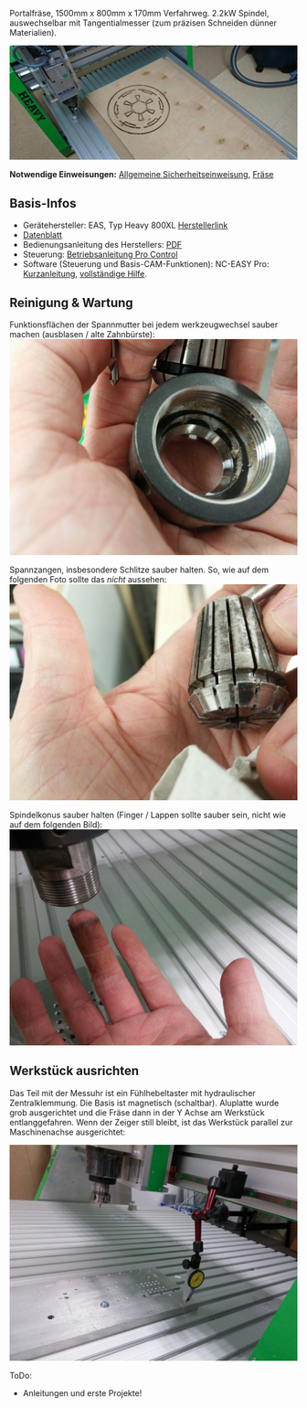 Portalfräse, 1500mm x 800mm x 170mm Verfahrweg. 2.2kW Spindel, auswechselbar mit Tangentialmesser (zum präzisen Schneiden dünner Materialien).

![](img_cnc/eas1.jpg)

**Notwendige Einweisungen:** [Allgemeine Sicherheitseinweisung](!de/Einweisungen_und_Regeln/index), [Fräse](!de/Einweisungen_und_Regeln/Einweisung_Fräse/index)

## Basis-Infos
* Gerätehersteller: EAS, Typ Heavy 800XL [Herstellerlink](http://www.easgmbh.de/CNC-Maschinen/Fraesmaschinen/HEAVY/800XL)
* [Datenblatt](http://www.easgmbh.de/2015/PDF_Datenblaetter/1300,035_CNC_Maschine_HEAVY_800XL.pdf)
* Bedienungsanleitung des Herstellers: [PDF](anleitung_heavy.pdf)
* Steuerung: [Betriebsanleitung Pro Control](anleitung_heavy_steuerung.pdf)
* Software (Steuerung und Basis-CAM-Funktionen): NC-EASY Pro: [Kurzanleitung](http://www.easgmbh.de/2015/Downloads/CNC-Software/DOKU%20SMC5D.pdf), [vollständige Hilfe](http://www.easgmbh.de/2015/Downloads/CNC-Software/NC-EASY_Hilfe.pdf).

## Reinigung & Wartung

Funktionsflächen der Spannmutter bei jedem werkzeugwechsel sauber machen (ausblasen / alte Zahnbürste):
![](img_cnc/eas_mutter.jpg)

Spannzangen, insbesondere Schlitze sauber halten. So, wie auf dem folgenden Foto sollte das *nicht* aussehen:
![](img_cnc/eas_spannzange.jpg)

Spindelkonus sauber halten (Finger / Lappen sollte sauber sein, nicht wie auf dem folgenden Bild):
![](img_cnc/eas_konus.jpg)


## Werkstück ausrichten

Das Teil mit der Messuhr ist ein Fühlhebeltaster mit hydraulischer Zentralklemmung. Die Basis ist magnetisch (schaltbar). Aluplatte wurde grob ausgerichtet und die Fräse dann in der Y Achse am Werkstück entlanggefahren. Wenn der Zeiger still bleibt, ist das Werkstück parallel zur Maschinenachse ausgerichtet:

![](img_cnc/cnc_ausrichten.jpg)


ToDo:
- Anleitungen und erste Projekte!
